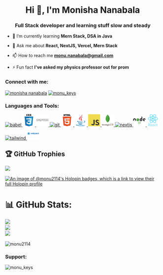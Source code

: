 <h1 align="center">Hi 👋, I'm Monisha Nanabala</h1>

<h3 align="center">Full Stack developer and learning stuff slow and steady</h3>

- 🌱 I’m currently learning **Mern Stack, DSA in Java**

- 💬 Ask me about **React, NextJS, Vercel, Mern Stack**

- 📫 How to reach me **monu.nanabala@gmail.com**

- ⚡ Fun fact **I've asked my physics professor out for prom**

<h3 align="left">Connect with me:</h3>
<p align="left">
<a href="https://linkedin.com/in/monisha nanabala" target="blank"><img align="center" src="https://raw.githubusercontent.com/rahuldkjain/github-profile-readme-generator/master/src/images/icons/Social/linked-in-alt.svg" alt="monisha nanabala" height="30" width="40" /></a>
<a href="https://www.leetcode.com/monu_keys" target="blank"><img align="center" src="https://raw.githubusercontent.com/rahuldkjain/github-profile-readme-generator/master/src/images/icons/Social/leet-code.svg" alt="monu_keys" height="30" width="40" /></a>
</p>

<h3 align="left">Languages and Tools:</h3>
<p align="left"> <a href="https://babeljs.io/" target="_blank" rel="noreferrer"> <img src="https://www.vectorlogo.zone/logos/babeljs/babeljs-icon.svg" alt="babel" width="40" height="40"/> </a> <a href="https://www.w3schools.com/css/" target="_blank" rel="noreferrer"> <img src="https://raw.githubusercontent.com/devicons/devicon/master/icons/css3/css3-original-wordmark.svg" alt="css3" width="40" height="40"/> </a> <a href="https://expressjs.com" target="_blank" rel="noreferrer"> <img src="https://raw.githubusercontent.com/devicons/devicon/master/icons/express/express-original-wordmark.svg" alt="express" width="40" height="40"/> </a> <a href="https://git-scm.com/" target="_blank" rel="noreferrer"> <img src="https://www.vectorlogo.zone/logos/git-scm/git-scm-icon.svg" alt="git" width="40" height="40"/> </a> <a href="https://www.w3.org/html/" target="_blank" rel="noreferrer"> <img src="https://raw.githubusercontent.com/devicons/devicon/master/icons/html5/html5-original-wordmark.svg" alt="html5" width="40" height="40"/> </a> <a href="https://www.java.com" target="_blank" rel="noreferrer"> <img src="https://raw.githubusercontent.com/devicons/devicon/master/icons/java/java-original.svg" alt="java" width="40" height="40"/> </a> <a href="https://developer.mozilla.org/en-US/docs/Web/JavaScript" target="_blank" rel="noreferrer"> <img src="https://raw.githubusercontent.com/devicons/devicon/master/icons/javascript/javascript-original.svg" alt="javascript" width="40" height="40"/> </a> <a href="https://www.mongodb.com/" target="_blank" rel="noreferrer"> <img src="https://raw.githubusercontent.com/devicons/devicon/master/icons/mongodb/mongodb-original-wordmark.svg" alt="mongodb" width="40" height="40"/> </a> <a href="https://nextjs.org/" target="_blank" rel="noreferrer"> <img src="https://cdn.worldvectorlogo.com/logos/nextjs-2.svg" alt="nextjs" width="40" height="40"/> </a> <a href="https://nodejs.org" target="_blank" rel="noreferrer"> <img src="https://raw.githubusercontent.com/devicons/devicon/master/icons/nodejs/nodejs-original-wordmark.svg" alt="nodejs" width="40" height="40"/> </a> <a href="https://reactjs.org/" target="_blank" rel="noreferrer"> <img src="https://raw.githubusercontent.com/devicons/devicon/master/icons/react/react-original-wordmark.svg" alt="react" width="40" height="40"/> </a> <a href="https://tailwindcss.com/" target="_blank" rel="noreferrer"> <img src="https://www.vectorlogo.zone/logos/tailwindcss/tailwindcss-icon.svg" alt="tailwind" width="40" height="40"/> </a> <a href="https://webpack.js.org" target="_blank" rel="noreferrer"> <img src="https://raw.githubusercontent.com/devicons/devicon/d00d0969292a6569d45b06d3f350f463a0107b0d/icons/webpack/webpack-original-wordmark.svg" alt="webpack" width="40" height="40"/> </a> </p>

## 🏆 GitHub Trophies
![](https://github-profile-trophy.vercel.app/?username=Monu2114&theme=tokyonight&no-frame=false&no-bg=false&margin-w=4)

[![An image of @monu2114's Holopin badges, which is a link to view their full Holopin profile](https://holopin.me/monu2114)](https://holopin.io/@monu2114)

# 📊 GitHub Stats:
![](https://github-readme-stats.vercel.app/api?username=Monu2114&theme=tokyonight&hide_border=false&include_all_commits=false&count_private=false)<br/>
![](https://github-readme-streak-stats.herokuapp.com/?user=Monu2114&theme=tokyonight&hide_border=false)<br/>
![](https://github-readme-stats.vercel.app/api/top-langs/?username=Monu2114&theme=tokyonight&hide_border=false&include_all_commits=false&count_private=false&layout=compact)



<p><img align="center" src="https://github-readme-stats.vercel.app/api/top-langs?username=monu2114&show_icons=true&locale=en&layout=compact" alt="monu2114" /></p>


<h3 align="left">Support:</h3>
<p><a href="https://www.buymeacoffee.com/monu_keys"> <img align="left" src="https://cdn.buymeacoffee.com/buttons/v2/default-yellow.png" height="50" width="210" alt="monu_keys" /></a></p><br><br>

